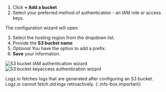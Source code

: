 1. Click **+ Add a bucket**
2. Select your preferred method of authentication - an IAM role or access keys.

The configuration wizard will open.

3. Select the hosting region from the dropdown list.
4. Provide the **S3 bucket name**
5. _Optional_ You have the option to add a prefix.
6. **Save** your information.

![S3 bucket IAM authentication wizard](https://dytvr9ot2sszz.cloudfront.net/logz-docs/log-shipping/s3-iam_role_authentication1.png)
![S3 bucket keyaccess authentication wizard](https://dytvr9ot2sszz.cloudfront.net/logz-docs/log-shipping/s3-keyaccess_config1.png)

<!-- info-box-start:info -->
Logz.io fetches logs that are generated after configuring an S3 bucket.
Logz.io cannot fetch old logs retroactively.
{:.info-box.important}
<!-- info-box-end -->